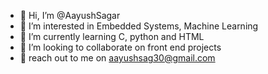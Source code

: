 - 👋 Hi, I’m @AayushSagar
- 👀 I’m interested in Embedded Systems, Machine Learning
- 🌱 I’m currently learning C, python and HTML
- 💞️ I’m looking to collaborate on front end projects
- :calling: reach out to me on aayushsag30@gmail.com

<!---
AayushSagar/AayushSagar is a ✨ special ✨ repository because its `README.md` (this file) appears on your GitHub profile.
You can click the Preview link to take a look at your changes.
--->
